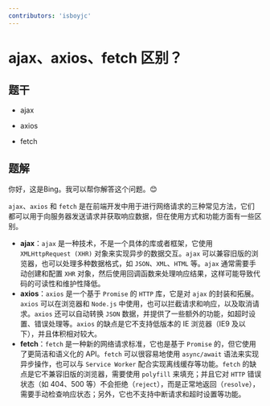 ```yaml
---
contributors: 'isboyjc'
---
```


# ajax、axios、fetch 区别？


## 题干

- ajax

- axios

- fetch



## 题解

<!-- ::: details 点我查看题解 -->

你好，这是Bing。我可以帮你解答这个问题。😊

`ajax`、`axios` 和 `fetch` 是在前端开发中用于进行网络请求的三种常见方法，它们都可以用于向服务器发送请求并获取响应数据，但在使用方式和功能方面有一些区别。

- **ajax**：`ajax` 是一种技术，不是一个具体的库或者框架，它使用 `XMLHttpRequest (XHR)` 对象来实现异步的数据交互。`ajax` 可以兼容旧版的浏览器，也可以处理多种数据格式，如 `JSON`、`XML`、`HTML` 等。`ajax` 通常需要手动创建和配置 `XHR` 对象，然后使用回调函数来处理响应结果，这样可能导致代码的可读性和维护性降低。
- **axios**：`axios` 是一个基于 `Promise` 的 `HTTP` 库，它是对 `ajax` 的封装和拓展。`axios` 可以在浏览器和 `Node.js` 中使用，也可以拦截请求和响应，以及取消请求。`axios` 还可以自动转换 `JSON` 数据，并提供了一些额外的功能，如超时设置、错误处理等。`axios` 的缺点是它不支持低版本的 IE 浏览器（IE9 及以下），并且体积相对较大。
- **fetch**：`fetch` 是一种新的网络请求标准，它也是基于 `Promise` 的，但它使用了更简洁和语义化的 API。`fetch` 可以很容易地使用 `async/await` 语法来实现异步操作，也可以与 `Service Worker` 配合实现离线缓存等功能。`fetch` 的缺点是它不兼容旧版的浏览器，需要使用 `polyfill` 来填充；并且它对 `HTTP` 错误状态（如 404、500 等）不会拒绝（`reject`），而是正常地返回（`resolve`），需要手动检查响应状态；另外，它也不支持中断请求和超时设置等功能。

<!-- ::: -->

